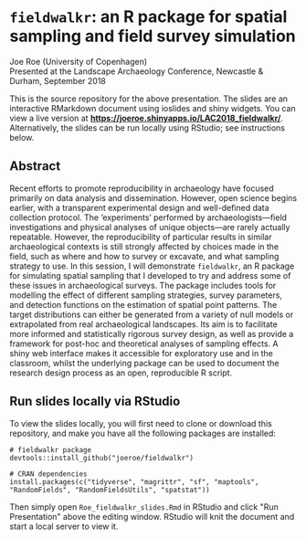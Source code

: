 # `fieldwalkr`: an R package for spatial sampling and field survey simulation
Joe Roe (University of Copenhagen)  
Presented at the Landscape Archaeology Conference, Newcastle & Durham, September 2018

This is the source repository for the above presentation. 
The slides are an interactive RMarkdown document using ioslides and shiny widgets.
You can view a live version at **https://joeroe.shinyapps.io/LAC2018_fieldwalkr/**.
Alternatively, the slides can be run locally using RStudio; see instructions below.

## Abstract

Recent efforts to promote reproducibility in archaeology have focused primarily on data analysis and dissemination. However, open science begins earlier, with a transparent experimental design and well-defined data collection protocol. The ‘experiments’ performed by archaeologists—field investigations and physical analyses of unique objects—are rarely actually repeatable. However, the reproducibility of particular results in similar archaeological contexts is still strongly affected by choices made in the field, such as where and how to survey or excavate, and what sampling strategy to use. In this session, I will demonstrate `fieldwalkr`, an R package for simulating spatial sampling that I developed to try and address some of these issues in archaeological surveys. The package includes tools for modelling the effect of different sampling strategies, survey parameters, and detection functions on the estimation of spatial point patterns. The target distributions can either be generated from a variety of null models or extrapolated from real archaeological landscapes. Its aim is to facilitate more informed and statistically rigorous survey design, as well as provide a framework for post-hoc and theoretical analyses of sampling effects. A shiny web interface makes it accessible for exploratory use and in the classroom, whilst the underlying package can be used to document the research design process as an open, reproducible R script.

## Run slides locally via RStudio

To view the slides locally, you will first need to clone or download this repository, and make you have all the following packages are installed:

```{r}
# fieldwalkr package
devtools::install_github("joeroe/fieldwalkr")

# CRAN dependencies
install.packages(c("tidyverse", "magrittr", "sf", "maptools", "RandomFields", "RandomFieldsUtils", "spatstat"))
```

Then simply open `Roe_fieldwalkr_slides.Rmd` in RStudio and click "Run Presentation" above the editing window.
RStudio will knit the document and start a local server to view it.
